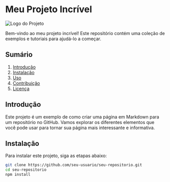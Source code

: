 # Meu Projeto Incrível

![Logo do Projeto](https://gp1.wac.edgecastcdn.net/802892/http_public_production/artists/images/3794214/original/resize:248x186/crop:x0y26w960h720/hash:1467497123/1385926042_baleia.png?1467497123)

Bem-vindo ao meu projeto incrível! Este repositório contém uma coleção de exemplos e tutoriais para ajudá-lo a começar.

## Sumário

1. [Introdução](#introducao)
2. [Instalação](#instalacao)
3. [Uso](#uso)
4. [Contribuição](#contribuicao)
5. [Licença](#licenca)

## Introdução

Este projeto é um exemplo de como criar uma página em Markdown para um repositório no GitHub. Vamos explorar os diferentes elementos que você pode usar para tornar sua página mais interessante e informativa.

## Instalação

Para instalar este projeto, siga as etapas abaixo:

```sh
git clone https://github.com/seu-usuario/seu-repositorio.git
cd seu-repositorio
npm install
